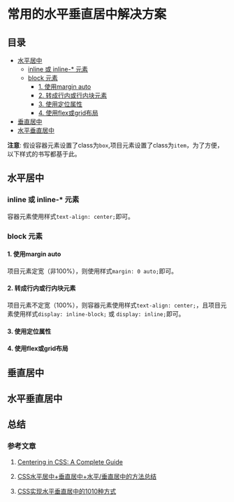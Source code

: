 # 常用的水平垂直居中解决方案

## 目录

* [水平居中](#水平居中)
  * [inline 或 inline-* 元素](#inline-或-inline-*-元素)
  * [block 元素](#block-元素)
    * [1. 使用margin auto](#1.-使用margin-auto)
    * [2. 转成行内或行内块元素](#2.-转成行内或行内块元素)
    * [3. 使用定位属性](#3.-使用定位属性)
    * [4. 使用flex或grid布局](#4.-使用flex或grid布局)
* [垂直居中](#垂直居中)
* [水平垂直居中](#水平垂直居中)

**注意**: 假设容器元素设置了class为`box`,项目元素设置了class为`item`，为了方便，以下样式的书写都基于此。

## 水平居中

### inline 或 inline-* 元素

容器元素使用样式`text-align: center;`即可。

### block 元素

#### 1. 使用margin auto

项目元素定宽（非100%），则使用样式`margin: 0 auto;`即可。

#### 2. 转成行内或行内块元素

项目元素不定宽（100%），则容器元素使用样式`text-align: center;`，且项目元素使用样式`display: inline-block;` 或 `display: inline;`即可。

#### 3. 使用定位属性



#### 4. 使用flex或grid布局

## 垂直居中

## 水平垂直居中

## 总结

### 参考文章

1. [Centering in CSS: A Complete Guide](https://css-tricks.com/centering-css-complete-guide/)

2. [CSS水平居中+垂直居中+水平/垂直居中的方法总结](https://blog.csdn.net/weixin_37580235/article/details/82317240)

3. [CSS实现水平垂直居中的1010种方式](https://yanhaijing.com/css/2018/01/17/horizontal-vertical-center/)